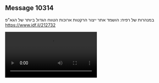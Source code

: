 ## Message 10314

במנהרות של רפיח:
הושמד אתר ייצור הרקטות ארוכות הטווח הגדול ביותר של הגא"פ
https://www.idf.il/212732

![Video](10314/10314_media.mp4)
